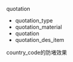 quotation
  - quotation_type
  - quotation_material
  - quotation
  - quotation_des_item


country_code的防堵效果